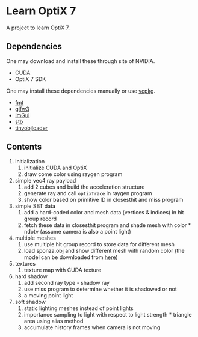 # Learn OptiX 7

A project to learn OptiX 7.

## Dependencies

One may download and install these through site of NVIDIA.

* CUDA
* OptiX 7 SDK

One may install these dependencies manually or use [vcpkg](https://github.com/microsoft/vcpkg).

* [fmt](https://github.com/fmtlib/fmt)
* [glfw3](https://github.com/glfw/glfw)
* [ImGui](https://github.com/ocornut/imgui)
* [stb](https://github.com/nothings/stb)
* [tinyobjloader](https://github.com/tinyobjloader/tinyobjloader)

## Contents

1. initialization
   1. initialize CUDA and OptiX
   2. draw come color using raygen program
2. simple vec4 ray payload
   1. add 2 cubes and build the acceleration structure
   2. generate ray and call `optixTrace` in raygen program
   3. show color based on primitive ID in closesthit and miss program
3. simple SBT data
   1. add a hard-coded color and mesh data (vertices & indices) in hit group record
   2. fetch these data in closesthit program and shade mesh with color * ndotv (assume camera is also a point light)
4. multiple meshes
   1. use multiple hit group record to store data for different mesh
   2. load sponza.obj and show different mesh with random color (the model can be downloaded from [here](https://casual-effects.com/data/))
5. textures
   1. texture map with CUDA texture
6. hard shadow
   1. add second ray type - shadow ray
   2. use miss program to determine whether it is shadowed or not
   3. a moving point light
7. soft shadow
   1. static lighting meshes instead of point lights
   2. importance sampling to light with respect to light strength * triangle area using alias method
   3. accumulate history frames when camera is not moving

